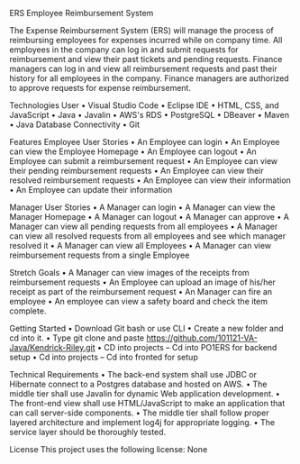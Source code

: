 
ERS Employee Reimbursement System

The Expense Reimbursement System (ERS) will manage the process of reimbursing employees for expenses incurred while on company time. All employees in the company can log in and submit requests for reimbursement and view their past tickets and pending requests. Finance managers can log in and view all reimbursement requests and past their history for all employees in the company. Finance managers are authorized to approve requests for expense reimbursement.

Technologies User
•	Visual Studio Code
•	Eclipse IDE
•	HTML, CSS, and JavaScript
•	Java
•	Javalin
•	AWS's RDS
•	PostgreSQL
•	DBeaver
•	Maven
•	Java Database Connectivity
•	Git

Features
Employee User Stories
•	An Employee can login
•	An Employee can view the Employee Homepage
•	An Employee can logout
•	An Employee can submit a reimbursement request
•	An Employee can view their pending reimbursement requests
•	An Employee can view their resolved reimbursement requests
•	An Employee can view their information
•	An Employee can update their information

Manager User Stories
•	A Manager can login
•	A Manager can view the Manager Homepage
•	A Manager can logout
•	A Manager can approve
•	A Manager can view all pending requests from all employees
•	A Manager can view all resolved requests from all employees and see which manager resolved it
•	A Manager can view all Employees
•	A Manager can view reimbursement requests from a single Employee

Stretch Goals
•	A Manager can view images of the receipts from reimbursement requests 
•	An Employee can upload an image of his/her receipt as part of the reimbursement request 
•	An Manager can fire an employee
•	An employee can view a safety board and check the item complete.

Getting Started
•	Download Git bash or use CLI
•	Create a new folder and cd into it.
•	Type git clone and paste https://github.com/101121-VA-Java/Kendrick-Riley.git
•	CD into projects – Cd into PO1ERS for backend setup
•	Cd into projects – Cd into fronted for setup

Technical Requirements
•	The back-end system shall use JDBC or Hibernate connect to a Postgres database and hosted on AWS.
•	The middle tier shall use Javalin for dynamic Web application development.
•	The front-end view shall use HTML/JavaScript to make an application that can call server-side components.
•	The middle tier shall follow proper layered architecture and implement log4j for appropriate logging.
•	The service layer should be thoroughly tested.

License
This project uses the following license: None







